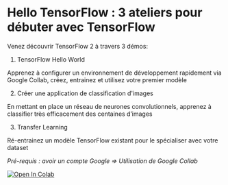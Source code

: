 # Hello TensorFlow : 3 ateliers pour débuter avec TensorFlow


Venez découvrir TensorFlow 2 à travers 3 démos:

1. TensorFlow Hello World

Apprenez à configurer un environnement de développement rapidement via Google Collab, créez, entrainez et utilisez votre premier modèle

2. Créer une application de classification d'images

En mettant en place un réseau de neurones convolutionnels, apprenez à classifier très efficacement des centaines d’images

3. Transfer Learning

Ré-entrainez un modèle TensorFlow existant pour le spécialiser avec votre dataset

*Pré-requis : avoir un compte Google => Utilisation de Google Collab*


[![Open In Colab](https://colab.research.google.com/assets/colab-badge.svg)](https://colab.research.google.com/github/aaudevart/devoxx2021-TF/)
